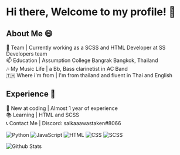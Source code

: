 # Hi there, Welcome to my profile! 👋 </br>
## About Me 😄 </br>
🔭 Team          | Currently working as a SCSS and HTML Developer at SS Developers team </br>
📫 Education     | Assumption College Bangrak Bangkok, Thailand </br>
🎶 My Music Life | a Bb, Bass clarinetist in AC Band </br>
🇹🇭  Where i'm from | I'm from thailand and fluent in Thai and English
## Experience 💼 </br>
🌱 New at coding | Almost 1 year of experience </br>
📚 Learning      | HTML and SCSS </br>
📞 Contact Me    | Discord: saikaaawastaken#8066 </br>

![Python](https://img.shields.io/badge/-Python-yellow?style=flat-square&logo=Python) ![JavaScript](https://img.shields.io/badge/-Javascript-white?style=flat-square&logo=Javascript) ![HTML](https://img.shields.io/badge/-HTML-orange?style=flat-square&logo=html5) ![CSS](https://img.shields.io/badge/-CSS-blue?style=flat-square&logo=css3) ![SCSS](https://img.shields.io/badge/-SCSS-pink?style=flat-square&logo=sass)

![Github Stats](https://github-readme-stats.vercel.app/api?username=Jiraties&count_private=true&show_icons=true&include_all_commits=true&theme=dark)
<!--
**Jiraties/Jiraties** is a ✨ _special_ ✨ repository because its `README.md` (this file) appears on your GitHub profile.

Here are some ideas to get you started:

- 🔭 I’m currently working on ...
- 🌱 I’m currently learning ...
- 👯 I’m looking to collaborate on ...
- 🤔 I’m looking for help with ...
- 💬 Ask me about ...
- 📫 How to reach me: ...
- 😄 Pronouns: ...
- ⚡ Fun fact: ...
-->
